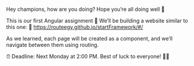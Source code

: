 Hey champions, how are you doing? Hope you’re all doing well 💙

This is our first Angular assignment 🎉
We’ll be building a website similar to this one:
🔗 https://routeegy.github.io/startFramework/#/

As we learned, each page will be created as a component, and we’ll navigate between them using routing.

⏰ Deadline: Next Monday at 2:00 PM.
Best of luck to everyone! 💙💙
